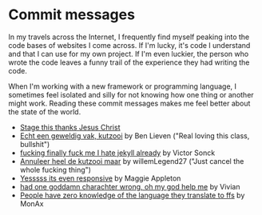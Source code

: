 # Commit messages 
In my travels across the Internet, I frequently find myself peaking into the code bases of websites I come across. If I'm lucky, it's code I understand and that I can use for my own project. If I'm even luckier, the person who wrote the code leaves a funny trail of the experience they had writing the code.

When I'm working with a new framework or programming language, I sometimes feel isolated and silly for not knowing how one thing or another might work. Reading these commit messages makes me feel better about the state of the world. 

- [Stage this thanks Jesus Christ](https://github.com/tonussi/studygo/commit/33709247adcdc2d74bc7cf8097b0252a05c2e952)
- [Echt een geweldig vak, kutzooi](https://github.com/BenLieben/our-project/commit/a6dd8721d7dabc7059c0ddcc184f08d6dfb66fc9) by Ben Lieven ("Real loving this class, bullshit")
- [fucking finally fuck me I hate jekyll already](https://github.com/thepycoder/website/commit/7f338558e07cc8dc448b731879a05df536c2ac99) by Victor Sonck
- [Annuleer heel de kutzooi maar](https://github.com/willemLegend27/EDS-Assignment-5/commit/92841e40ef3d59e6805c41892c156546ee5cb690) by willemLegend27 ("Just cancel the whole fucking thing")
- [Yesssss its even responsive](https://github.com/MaggieAppleton/maggieappleton.com/commit/d4cca461cc8bc0f2a8598c800e0f147ceeebe90f) by Maggie Appleton
- [had one goddamn charachter wrong, oh my god help me](https://github.com/vivyir/script-repo/commit/97e7a9358ddb4bf5717a8d31da7b17bacecda2e6) by Vivian
- [People have zero knowledge of the language they translate to ffs](https://github.com/EaW-Team/equestria_dev/commit/77ff3cdf27d3d28cdd0d8b7463164300b5f23800) by MonAx